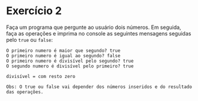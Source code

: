 # Exercício 2

Faça um programa que pergunte ao usuário dois números. Em seguida, faça as operações e imprima no console as seguintes mensagens seguidas pelo `true` ou `false`:

```
O primeiro numero é maior que segundo? true
O primeiro numero é igual ao segundo? false
O primeiro numero é divisível pelo segundo? true
O segundo numero é divisível pelo primeiro? true

divisível = com resto zero

Obs: O true ou false vai depender dos números inseridos e do resultado das operações.
```